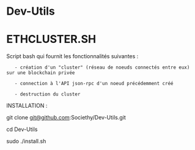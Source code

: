 # Dev-Utils


ETHCLUSTER.SH
==========

Script bash qui fournit les fonctionnalités suivantes :

       - création d'un "cluster" (réseau de noeuds connectés entre eux) sur une blockchain privée

       - connection à l'API json-rpc d'un noeud précédemment créé

       - destruction du cluster


INSTALLATION :

git clone git@github.com:Societhy/Dev-Utils.git

cd Dev-Utils

sudo ./install.sh